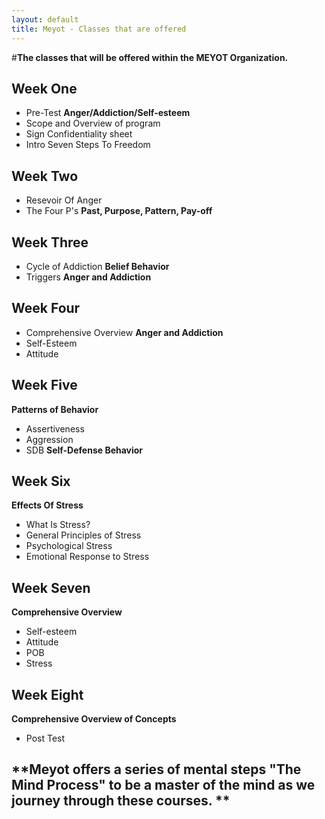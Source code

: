 ```yaml
---
layout: default
title: Meyot - Classes that are offered
---
```


#**The classes that will be offered within the MEYOT Organization.**


## **Week One**

- Pre-Test **Anger/Addiction/Self-esteem**
- Scope and Overview of program
- Sign Confidentiality sheet
- Intro Seven Steps To Freedom

## **Week Two**

- Resevoir Of Anger
- The Four P's **Past, Purpose, Pattern, Pay-off**

## **Week Three**

- Cycle of Addiction **Belief Behavior**
- Triggers **Anger and Addiction**

## **Week Four**

- Comprehensive Overview **Anger and Addiction**
- Self-Esteem
- Attitude

## **Week Five**

**Patterns of Behavior**

- Assertiveness 
- Aggression
- SDB **Self-Defense Behavior**

## **Week Six**

**Effects Of Stress**

- What Is Stress?
- General Principles of Stress
- Psychological Stress
- Emotional Response to Stress

## **Week Seven**

**Comprehensive Overview**

- Self-esteem
- Attitude
- POB
- Stress

## **Week Eight**

**Comprehensive Overview of Concepts**

- Post Test

## **Meyot offers a series of mental steps "The Mind Process" to be a master of the mind as we journey through these courses. **





